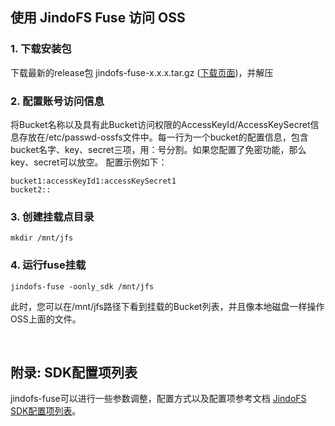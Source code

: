 
## 使用 JindoFS Fuse 访问 OSS

### 1. 下载安装包
下载最新的release包 jindofs-fuse-x.x.x.tar.gz ([下载页面](/docs/jindofs_sdk_download.md))，并解压


### 2. 配置账号访问信息
将Bucket名称以及具有此Bucket访问权限的AccessKeyId/AccessKeySecret信息存放在/etc/passwd-ossfs文件中。每一行为一个bucket的配置信息，包含bucket名字、key、secret三项，用：号分割。如果您配置了免密功能，那么key、secret可以放空。
配置示例如下：

```
bucket1:accessKeyId1:accessKeySecret1
bucket2::
```

### 3. 创建挂载点目录

```
mkdir /mnt/jfs
```

### 4. 运行fuse挂载

```
jindofs-fuse -oonly_sdk /mnt/jfs
```

此时，您可以在/mnt/jfs路径下看到挂载的Bucket列表，并且像本地磁盘一样操作OSS上面的文件。

<br />

## 附录: SDK配置项列表

jindofs-fuse可以进行一些参数调整，配置方式以及配置项参考文档 [JindoFS SDK配置项列表](../jindofs_sdk_configuration_list.md)。
<br />
